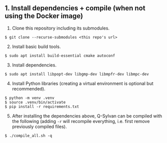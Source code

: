 ## 1. Install dependencies + compile (when not using the Docker image)

1. Clone this repository including its submodules.
```shell
$ git clone --recurse-submodules <this repo's url>
```

2. Install basic build tools.
```shell
$ sudo apt install build-essential cmake autoconf
```

3. Install dependencies.
```shell
$ sudo apt install libpopt-dev libgmp-dev libmpfr-dev libmpc-dev
```

4. Install Python libraries (creating a virtual environment is optional but recommended).
```shell
$ python -m venv .venv
$ source .venv/bin/activate
$ pip install -r requirements.txt
```

5. After installing the dependencies above, Q-Sylvan can be compiled with the following (adding `-r` will recompile everything, i.e. first remove previously compiled files).
```shell
$ ./compile_all.sh -q
```
